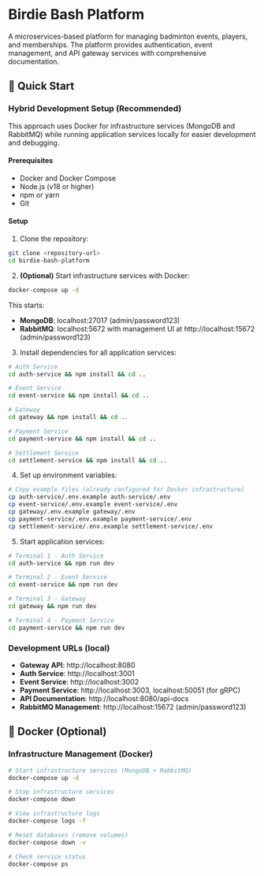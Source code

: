 # Birdie Bash Platform

A microservices-based platform for managing badminton events, players, and memberships. The platform provides authentication, event management, and API gateway services with comprehensive documentation.

## 🚀 Quick Start

### Hybrid Development Setup (Recommended)

This approach uses Docker for infrastructure services (MongoDB and RabbitMQ) while running application services locally for easier development and debugging.

#### Prerequisites

- Docker and Docker Compose
- Node.js (v18 or higher)
- npm or yarn
- Git

#### Setup

1. Clone the repository:

```bash
git clone <repository-url>
cd birdie-bash-platform
```

2. **(Optional)** Start infrastructure services with Docker:

```bash
docker-compose up -d
```

This starts:

- **MongoDB**: localhost:27017 (admin/password123)
- **RabbitMQ**: localhost:5672 with management UI at http://localhost:15672 (admin/password123)

3. Install dependencies for all application services:

```bash
# Auth Service
cd auth-service && npm install && cd ..

# Event Service
cd event-service && npm install && cd ..

# Gateway
cd gateway && npm install && cd ..

# Payment Service
cd payment-service && npm install && cd ..

# Settlement Service
cd settlement-service && npm install && cd ..
```

4. Set up environment variables:

```bash
# Copy example files (already configured for Docker infrastructure)
cp auth-service/.env.example auth-service/.env
cp event-service/.env.example event-service/.env
cp gateway/.env.example gateway/.env
cp payment-service/.env.example payment-service/.env
cp settlement-service/.env.example settlement-service/.env
```

5. Start application services:

```bash
# Terminal 1 - Auth Service
cd auth-service && npm run dev

# Terminal 2 - Event Service  
cd event-service && npm run dev

# Terminal 3 - Gateway
cd gateway && npm run dev

# Terminal 4 - Payment Service
cd payment-service && npm run dev
```

### Development URLs (local)

- **Gateway API**: http://localhost:8080
- **Auth Service**: http://localhost:3001
- **Event Service**: http://localhost:3002
- **Payment Service**: http://localhost:3003, localhost:50051 (for gRPC)
- **API Documentation**: http://localhost:8080/api-docs
- **RabbitMQ Management**: http://localhost:15672 (admin/password123)

## 🐳 Docker (Optional)

### Infrastructure Management (Docker)

```bash
# Start infrastructure services (MongoDB + RabbitMQ)
docker-compose up -d

# Stop infrastructure services
docker-compose down

# View infrastructure logs
docker-compose logs -f

# Reset databases (remove volumes)
docker-compose down -v

# Check service status
docker-compose ps
```

